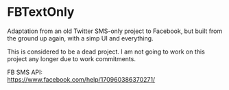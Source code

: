 # FBTextOnly
Adaptation from an old Twitter SMS-only project to Facebook, but built from the ground up again, with a simp UI and everything. 

This is considered to be a dead project. I am not going to work on this project any longer due to work commitments.

FB SMS API:
<br/>
https://www.facebook.com/help/170960386370271/
